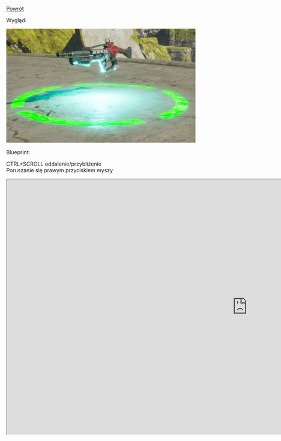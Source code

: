 [Powrót](README.md)  

Wygląd:  

<img src="https://raw.githubusercontent.com/grzedzicki/ShooterUE4/main/PowerUp/refill.png">  

Blueprint:  

CTRL+SCROLL oddalenie/przybliżenie  
Poruszanie się prawym przyciskiem myszy  
<iframe width=1280 height=680 src="https://blueprintue.com/render/9uelo7hr/" scrolling="no" allowfullscreen></iframe>
